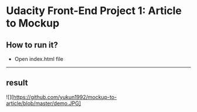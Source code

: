 # Udacity Front-End Project 1: Article to Mockup

## How to run it?

* Open index.html file 
---------------------------------
## result
![][https://github.com/yukun1992/mockup-to-article/blob/master/demo.JPG]


